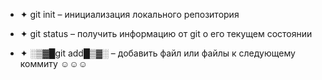 * ✦ git init – инициализация локального репозитория

* ✦ git status – получить информацию от git о его текущем состоянии

* ✦  ░▒▓█git add█▒▓░ – добавить файл или файлы к следующему коммиту ☺☺☺